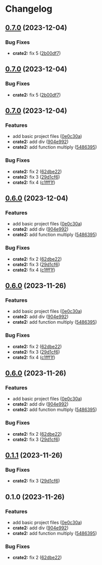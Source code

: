 # Changelog

## [0.7.0](https://github.com/koyeung/try-rs-mono-release-please/compare/crate2-v0.7.0...crate2-v0.7.0) (2023-12-04)


### Bug Fixes

* **crate2:** fix 5 ([2b00df7](https://github.com/koyeung/try-rs-mono-release-please/commit/2b00df7c254583a7dc0dd82140afa9c07e677faf))

## [0.7.0](https://github.com/koyeung/try-rs-mono-release-please/compare/crate2-v0.7.0...crate2-v0.7.0) (2023-12-04)


### Bug Fixes

* **crate2:** fix 5 ([2b00df7](https://github.com/koyeung/try-rs-mono-release-please/commit/2b00df7c254583a7dc0dd82140afa9c07e677faf))

## [0.7.0](https://github.com/koyeung/try-rs-mono-release-please/compare/crate2-v0.6.0...crate2-v0.7.0) (2023-12-04)


### Features

* add basic project files ([0e0c30a](https://github.com/koyeung/try-rs-mono-release-please/commit/0e0c30ad50dbc410cf7e3e768e18a74de0b77842))
* **crate2:** add div ([904e992](https://github.com/koyeung/try-rs-mono-release-please/commit/904e992193247e2c8a17d5bd1d38251dd9ce6666))
* **crate2:** add function multiply ([5486395](https://github.com/koyeung/try-rs-mono-release-please/commit/548639574cb503e3e06ce5040d1359b5e6b3a9c0))


### Bug Fixes

* **crate2:** fix 2 ([62dbe22](https://github.com/koyeung/try-rs-mono-release-please/commit/62dbe220028c7afb3545dd4add55d6d44da0df95))
* **crate2:** fix 3 ([29d1cf6](https://github.com/koyeung/try-rs-mono-release-please/commit/29d1cf67e118aefd5856f755c15b818b75db0f31))
* **crate2:** fix 4 ([c1fff1f](https://github.com/koyeung/try-rs-mono-release-please/commit/c1fff1fab21f8c52fea9d81007865039603f86e4))

## [0.6.0](https://github.com/koyeung/try-rs-mono-release-please/compare/crate2-v0.5.3...crate2-v0.6.0) (2023-12-04)


### Features

* add basic project files ([0e0c30a](https://github.com/koyeung/try-rs-mono-release-please/commit/0e0c30ad50dbc410cf7e3e768e18a74de0b77842))
* **crate2:** add div ([904e992](https://github.com/koyeung/try-rs-mono-release-please/commit/904e992193247e2c8a17d5bd1d38251dd9ce6666))
* **crate2:** add function multiply ([5486395](https://github.com/koyeung/try-rs-mono-release-please/commit/548639574cb503e3e06ce5040d1359b5e6b3a9c0))


### Bug Fixes

* **crate2:** fix 2 ([62dbe22](https://github.com/koyeung/try-rs-mono-release-please/commit/62dbe220028c7afb3545dd4add55d6d44da0df95))
* **crate2:** fix 3 ([29d1cf6](https://github.com/koyeung/try-rs-mono-release-please/commit/29d1cf67e118aefd5856f755c15b818b75db0f31))
* **crate2:** fix 4 ([c1fff1f](https://github.com/koyeung/try-rs-mono-release-please/commit/c1fff1fab21f8c52fea9d81007865039603f86e4))

## [0.6.0](https://github.com/koyeung/try-rs-mono-release-please/compare/crate2-v0.5.2...crate2-v0.6.0) (2023-11-26)


### Features

* add basic project files ([0e0c30a](https://github.com/koyeung/try-rs-mono-release-please/commit/0e0c30ad50dbc410cf7e3e768e18a74de0b77842))
* **crate2:** add div ([904e992](https://github.com/koyeung/try-rs-mono-release-please/commit/904e992193247e2c8a17d5bd1d38251dd9ce6666))
* **crate2:** add function multiply ([5486395](https://github.com/koyeung/try-rs-mono-release-please/commit/548639574cb503e3e06ce5040d1359b5e6b3a9c0))


### Bug Fixes

* **crate2:** fix 2 ([62dbe22](https://github.com/koyeung/try-rs-mono-release-please/commit/62dbe220028c7afb3545dd4add55d6d44da0df95))
* **crate2:** fix 3 ([29d1cf6](https://github.com/koyeung/try-rs-mono-release-please/commit/29d1cf67e118aefd5856f755c15b818b75db0f31))
* **crate2:** fix 4 ([c1fff1f](https://github.com/koyeung/try-rs-mono-release-please/commit/c1fff1fab21f8c52fea9d81007865039603f86e4))

## [0.6.0](https://github.com/koyeung/try-rs-mono-release-please/compare/crate2-v0.5.0...crate2-v0.6.0) (2023-11-26)


### Features

* add basic project files ([0e0c30a](https://github.com/koyeung/try-rs-mono-release-please/commit/0e0c30ad50dbc410cf7e3e768e18a74de0b77842))
* **crate2:** add div ([904e992](https://github.com/koyeung/try-rs-mono-release-please/commit/904e992193247e2c8a17d5bd1d38251dd9ce6666))
* **crate2:** add function multiply ([5486395](https://github.com/koyeung/try-rs-mono-release-please/commit/548639574cb503e3e06ce5040d1359b5e6b3a9c0))


### Bug Fixes

* **crate2:** fix 2 ([62dbe22](https://github.com/koyeung/try-rs-mono-release-please/commit/62dbe220028c7afb3545dd4add55d6d44da0df95))
* **crate2:** fix 3 ([29d1cf6](https://github.com/koyeung/try-rs-mono-release-please/commit/29d1cf67e118aefd5856f755c15b818b75db0f31))

## [0.1.1](https://github.com/koyeung/try-rs-mono-release-please/compare/crate2-v0.1.0...crate2-v0.1.1) (2023-11-26)


### Bug Fixes

* **crate2:** fix 3 ([29d1cf6](https://github.com/koyeung/try-rs-mono-release-please/commit/29d1cf67e118aefd5856f755c15b818b75db0f31))

## 0.1.0 (2023-11-26)


### Features

* add basic project files ([0e0c30a](https://github.com/koyeung/try-rs-mono-release-please/commit/0e0c30ad50dbc410cf7e3e768e18a74de0b77842))
* **crate2:** add div ([904e992](https://github.com/koyeung/try-rs-mono-release-please/commit/904e992193247e2c8a17d5bd1d38251dd9ce6666))
* **crate2:** add function multiply ([5486395](https://github.com/koyeung/try-rs-mono-release-please/commit/548639574cb503e3e06ce5040d1359b5e6b3a9c0))


### Bug Fixes

* **crate2:** fix 2 ([62dbe22](https://github.com/koyeung/try-rs-mono-release-please/commit/62dbe220028c7afb3545dd4add55d6d44da0df95))
